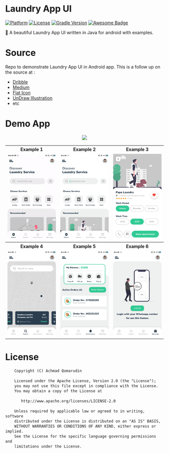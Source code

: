 # Laundry App UI

[![Platform](https://img.shields.io/badge/platform-Android-yellow.svg)](https://www.android.com)
[![License](https://img.shields.io/badge/license-Apache%202-4EB1BA.svg?style=flat-square)](https://www.apache.org/licenses/LICENSE-2.0.html)
[![Gradle Version](https://img.shields.io/badge/gradle-4.0-green.svg)](https://docs.gradle.org/current/release-notes)
[![Awesome Badge](https://cdn.rawgit.com/sindresorhus/awesome/d7305f38d29fed78fa85652e3a63e154dd8e8829/media/badge.svg)](https://java-lang.github.io/awesome-java)

🛁 A beautiful Laundry App UI written in Java for android with examples.

# Source
Repo to demonstrate Laundry App UI in Android app. This is a follow up on the source at :

- [Dribble](https://dribbble.com/tags/laundry_app)
- [Medium](https://medium.com/@RayLiVerified/create-a-bottom-navigation-bar-the-easy-way-part-1-ec2f5f9122b)
- [Flat Icon](https://www.flaticon.com)
- [UnDraw Illustration](https://undraw.co)
- etc

# Demo App

<p align="center">
  <a href="https://github.com/achmadqomarudin/Laundry-App-UI/releases/latest/download/app-demo.apk">
    <img src="https://www.inspirefm.org/wp-content/uploads/button-apk.png" height="100">
  </a>
</p>

<table style="width:100%">
  <tr>
    <th>Example 1</th>
    <th>Example 2</th>
    <th>Example 3</th>
  </tr>
  <tr>
    <td><img src="screenshots/1.gif"/></td>
    <td><img src="screenshots/2.jpg"/></td>
    <td><img src="screenshots/3.jpg"/></td>
  </tr>
  <tr>
    <th>Example 4</th>
    <th>Example 5</th>
    <th>Example 6</th>
  </tr>
  <tr>
    <td><img src="screenshots/4.jpg"/></td>
    <td><img src="screenshots/5.jpg"/></td>
    <td><img src="screenshots/6.jpg"/></td>
  </tr>
</table>

# License

```
    Copyright (C) Achmad Qomarudin

    Licensed under the Apache License, Version 2.0 (the "License");
    you may not use this file except in compliance with the License.
    You may obtain a copy of the License at

       http://www.apache.org/licenses/LICENSE-2.0

    Unless required by applicable law or agreed to in writing, software
    distributed under the License is distributed on an "AS IS" BASIS,
    WITHOUT WARRANTIES OR CONDITIONS OF ANY KIND, either express or implied.
    See the License for the specific language governing permissions and
    limitations under the License.
```